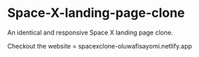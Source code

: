 # Space-X-landing-page-clone
An identical  and responsive Space X landing page clone.

Checkout the website =     spacexclone-oluwafisayomi.netlify.app
